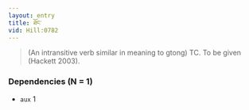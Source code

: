 ```yaml
---
layout: entry
title: ཐོང་
vid: Hill:0782
---
```

> (An intransitive verb similar in meaning to gtong) TC. To be given (Hackett 2003).
### Dependencies (N = 1)
* `aux` 1
